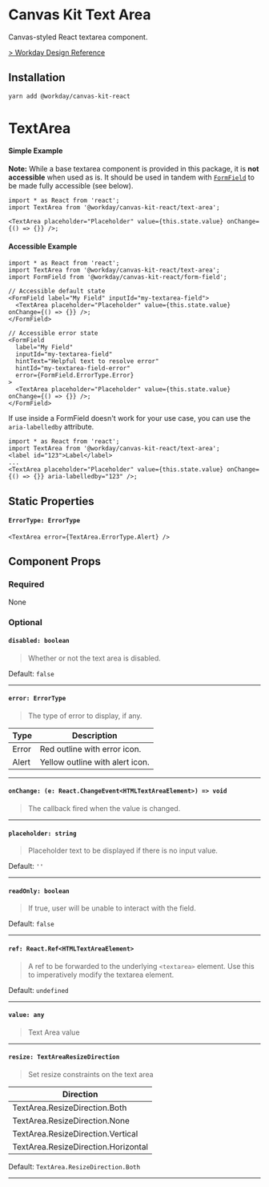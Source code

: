 # Canvas Kit Text Area

Canvas-styled React textarea component.

[> Workday Design Reference](https://design.workday.com/components/inputs/text-area)

## Installation

```sh
yarn add @workday/canvas-kit-react
```

# TextArea

#### Simple Example

**Note:** While a base textarea component is provided in this package, it is **not accessible** when
used as is. It should be used in tandem with [`FormField`](../../form-field/react) to be made fully
accessible (see below).

```tsx
import * as React from 'react';
import TextArea from '@workday/canvas-kit-react/text-area';

<TextArea placeholder="Placeholder" value={this.state.value} onChange={() => {}} />;
```

#### Accessible Example

```tsx
import * as React from 'react';
import TextArea from '@workday/canvas-kit-react/text-area';
import FormField from '@workday/canvas-kit-react/form-field';

// Accessible default state
<FormField label="My Field" inputId="my-textarea-field">
  <TextArea placeholder="Placeholder" value={this.state.value} onChange={() => {}} />;
</FormField>

// Accessible error state
<FormField
  label="My Field"
  inputId="my-textarea-field"
  hintText="Helpful text to resolve error"
  hintId="my-textarea-field-error"
  error={FormField.ErrorType.Error}
>
  <TextArea placeholder="Placeholder" value={this.state.value} onChange={() => {}} />;
</FormField>
```

If use inside a FormField doesn't work for your use case, you can use the `aria-labelledby`
attribute.

```tsx
import * as React from 'react';
import TextArea from '@workday/canvas-kit-react/text-area';
<label id="123">Label</label>
...
<TextArea placeholder="Placeholder" value={this.state.value} onChange={() => {}} aria-labelledby="123" />;
```

## Static Properties

#### `ErrorType: ErrorType`

```tsx
<TextArea error={TextArea.ErrorType.Alert} />
```

## Component Props

### Required

None

### Optional

#### `disabled: boolean`

> Whether or not the text area is disabled.

Default: `false`

---

#### `error: ErrorType`

> The type of error to display, if any.

| Type  | Description                     |
| ----- | ------------------------------- |
| Error | Red outline with error icon.    |
| Alert | Yellow outline with alert icon. |

---

#### `onChange: (e: React.ChangeEvent<HTMLTextAreaElement>) => void`

> The callback fired when the value is changed.

---

#### `placeholder: string`

> Placeholder text to be displayed if there is no input value.

Default: `''`

---

#### `readOnly: boolean`

> If true, user will be unable to interact with the field.

Default: `false`

---

#### `ref: React.Ref<HTMLTextAreaElement>`

> A ref to be forwarded to the underlying `<textarea>` element. Use this to imperatively modify the
> textarea element.

Default: `undefined`

---

#### `value: any`

> Text Area value

---

#### `resize: TextAreaResizeDirection`

> Set resize constraints on the text area

| Direction                           |
| ----------------------------------- |
| TextArea.ResizeDirection.Both       |
| TextArea.ResizeDirection.None       |
| TextArea.ResizeDirection.Vertical   |
| TextArea.ResizeDirection.Horizontal |

Default: `TextArea.ResizeDirection.Both`

---
